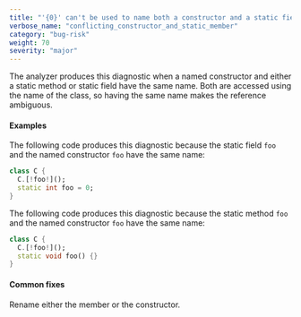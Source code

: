 ```yaml
---
title: "'{0}' can't be used to name both a constructor and a static field in this class.  '{0}' can't be used to name both a constructor and a static getter in this class.  '{0}' can't be used to name both a constructor and a static method in this class.  '{0}' can't be used to name both a constructor and a static setter in this class."
verbose_name: "conflicting_constructor_and_static_member"
category: "bug-risk"
weight: 70
severity: "major"
---
```

The analyzer produces this diagnostic when a named constructor and either a
static method or static field have the same name. Both are accessed using
the name of the class, so having the same name makes the reference
ambiguous.

#### Examples

The following code produces this diagnostic because the static field `foo`
and the named constructor `foo` have the same name:

```dart
class C {
  C.[!foo!]();
  static int foo = 0;
}
```

The following code produces this diagnostic because the static method `foo`
and the named constructor `foo` have the same name:

```dart
class C {
  C.[!foo!]();
  static void foo() {}
}
```

#### Common fixes

Rename either the member or the constructor.
